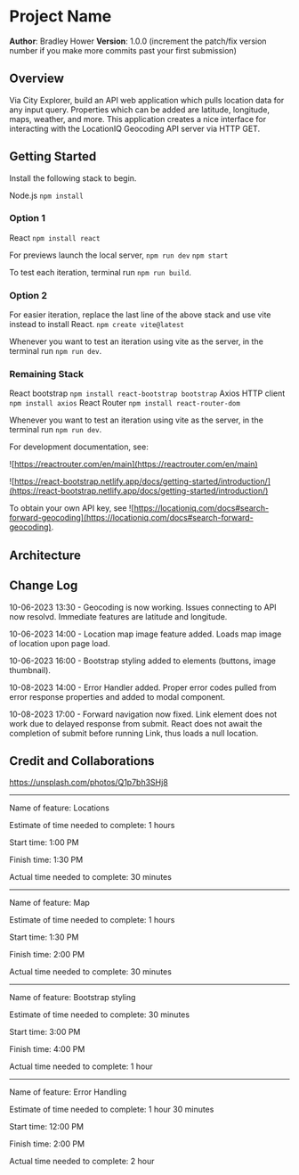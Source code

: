 # Project Name

**Author**: Bradley Hower
**Version**: 1.0.0 (increment the patch/fix version number if you make more commits past your first submission)

## Overview

Via City Explorer, build an API web application which pulls location data for any input query. Properties which can be added are latitude, longitude, maps, weather, and more. This application creates a nice interface for interacting with the LocationIQ Geocoding API server via HTTP GET.

## Getting Started

Install the following stack to begin.

Node.js `npm install`

### Option 1

React `npm install react`

For previews launch the local server,
`npm run dev`
`npm start`

To test each iteration, terminal run `npm run build`.

### Option 2

For easier iteration, replace the last line of the above stack and use vite instead to install React. `npm create vite@latest`

Whenever you want to test an iteration using vite as the server, in the terminal run `npm run dev`.

### Remaining Stack

React bootstrap `npm install react-bootstrap bootstrap`
Axios HTTP client  `npm install axios`
React Router `npm install react-router-dom`

Whenever you want to test an iteration using vite as the server, in the terminal run `npm run dev`.

For development documentation, see:

![https://reactrouter.com/en/main](https://reactrouter.com/en/main)

![https://react-bootstrap.netlify.app/docs/getting-started/introduction/](https://react-bootstrap.netlify.app/docs/getting-started/introduction/)

To obtain your own API key, see ![https://locationiq.com/docs#search-forward-geocoding](https://locationiq.com/docs#search-forward-geocoding).

## Architecture
<!-- Provide a detailed description of the application design. What technologies (languages, libraries, etc) you're using, and any other relevant design information. -->

## Change Log

10-06-2023 13:30 - Geocoding is now working. Issues connecting to API now resolvd. Immediate features are latitude and longitude.

10-06-2023 14:00 - Location map image feature added. Loads map image of location upon page load.

10-06-2023 16:00 - Bootstrap styling added to elements (buttons, image thumbnail).

10-08-2023 14:00 - Error Handler added. Proper error codes pulled from error response properties and added to modal component.

10-08-2023 17:00 - Forward navigation now fixed. Link element does not work due to delayed response from submit. React does not await the completion of submit before running Link, thus loads a null location.

## Credit and Collaborations

https://unsplash.com/photos/Q1p7bh3SHj8

----

Name of feature: Locations

Estimate of time needed to complete: 1 hours

Start time: 1:00 PM

Finish time: 1:30 PM

Actual time needed to complete: 30 minutes

---

Name of feature: Map

Estimate of time needed to complete: 1 hours

Start time: 1:30 PM

Finish time: 2:00 PM

Actual time needed to complete: 30 minutes

---

Name of feature: Bootstrap styling

Estimate of time needed to complete: 30 minutes

Start time: 3:00 PM

Finish time: 4:00 PM

Actual time needed to complete: 1 hour

---

Name of feature: Error Handling

Estimate of time needed to complete: 1 hour 30 minutes

Start time: 12:00 PM

Finish time: 2:00 PM

Actual time needed to complete: 2 hour
